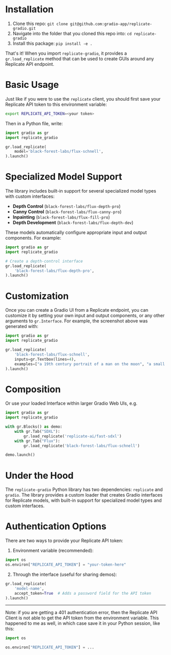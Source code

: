 # Installation

1. Clone this repo: `git clone git@github.com:gradio-app/replicate-gradio.git`
2. Navigate into the folder that you cloned this repo into: `cd replicate-gradio`
3. Install this package: `pip install -e .`

<!-- ```bash
pip install replicate-gradio
``` -->

That's it! When you import `replicate-gradio`, it provides a `gr.load_replicate` method that can be used to create GUIs around any Replicate API endpoint.

# Basic Usage

Just like if you were to use the `replicate` client, you should first save your Replicate API token to this environment variable:

```bash
export REPLICATE_API_TOKEN=<your token>
```

Then in a Python file, write:

```python
import gradio as gr
import replicate_gradio

gr.load_replicate(
    model='black-forest-labs/flux-schnell',
).launch()
```

# Specialized Model Support

The library includes built-in support for several specialized model types with custom interfaces:

- **Depth Control** (`black-forest-labs/flux-depth-pro`)
- **Canny Control** (`black-forest-labs/flux-canny-pro`) 
- **Inpainting** (`black-forest-labs/flux-fill-pro`)
- **Depth Development** (`black-forest-labs/flux-depth-dev`)

These models automatically configure appropriate input and output components. For example:

```python
import gradio as gr
import replicate_gradio

# Create a depth-control interface
gr.load_replicate(
    'black-forest-labs/flux-depth-pro',
).launch()
```

# Customization 

Once you can create a Gradio UI from a Replicate endpoint, you can customize it by setting your own input and output components, or any other arguments to `gr.Interface`. For example, the screenshot above was generated with:

```py
import gradio as gr
import replicate_gradio

gr.load_replicate(
    'black-forest-labs/flux-schnell',
    inputs=gr.Textbox(lines=4),
    examples=["a 19th century portrait of a man on the moon", "a small cartoon mouse eating an ice cream cone"],
).launch()
```


# Composition

Or use your loaded Interface within larger Gradio Web UIs, e.g.

```python
import gradio as gr
import replicate_gradio

with gr.Blocks() as demo:
    with gr.Tab("SDXL"):
        gr.load_replicate('replicate-ai/fast-sdxl')
    with gr.Tab("Flux"):
        gr.load_replicate('black-forest-labs/flux-schnell')

demo.launch()
```

# Under the Hood

The `replicate-gradio` Python library has two dependencies: `replicate` and `gradio`. The library provides a custom loader that creates Gradio interfaces for Replicate models, with built-in support for specialized model types and custom interfaces.

# Authentication Options

There are two ways to provide your Replicate API token:

1. Environment variable (recommended):
```python
import os
os.environ["REPLICATE_API_TOKEN"] = "your-token-here"
```

2. Through the interface (useful for sharing demos):
```python
gr.load_replicate(
    'model-name',
    accept_token=True  # Adds a password field for the API token
).launch()
```

-------

Note: if you are getting a 401 authentication error, then the Replicate API Client is not able to get the API token from the environment variable. This happened to me as well, in which case save it in your Python session, like this:

```py
import os

os.environ["REPLICATE_API_TOKEN"] = ...
```